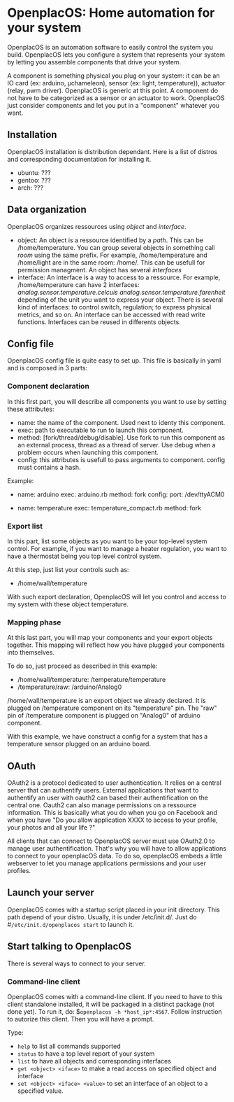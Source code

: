 # OpenplacOS: Home automation for your system #

OpenplacOS is an automation software to easily control the system you build. OpenplacOS lets you configure a system that represents your system by letting you assemble components that drive your system.

A component is something physical you plug on your system: it can be an IO card (ex: arduino, µchameleon), sensor (ex: light, temperature)), actuator (relay, pwm driver). OpenplacOS is generic at this point. A component do not have to be categorized as a sensor or an actuator to work. OpenplacOS just consider components and let you put in a "component" whatever you want. 

## Installation ##

OpenplacOS installation is distribution dependant. Here is a list of distros and corresponding documentation for installing it. 

* ubuntu: ???
* gentoo: ???
* arch: ???

## Data organization ##

OpenplacOS organizes ressources using *object* and *interface*. 
* object: An object is a ressource identified by a *path*. This can be /home/temperature. You can group several objects in something call *room* using the same prefix. For example, /home/temperature and /home/light are in the same room: /home/. This can be usefull for permission managment. An object has several *interfaces*
* interface: An interface is a way to access to a ressource. For example, /home/temperature can have 2 interfaces: *analog.sensor.temperature.celcuis* *analog.sensor.temperature.farenheit* depending of the unit you want to express your object. There is several kind of interfaces: to control switch, regulation; to express physical metrics, and so on. An interface can be accessed with read write functions. Interfaces can be reused in differents objects.


## Config file ##

OpenplacOS config file is quite easy to set up. This file is basically in yaml and is composed in 3 parts:

### Component declaration ###
In this first part, you will describe all components you want to use by setting these attributes: 

* name: the name of the component. Used next to identy this component.
* exec: path to executable to run to launch this component.
* method: [fork/thread/debug/disable]. Use fork to run this component as an external process, thread as a thread of server. Use debug when a problem occurs when launching this component. 
* config: this attributes is usefull to pass arguments to component. config must contains a hash.

Example:
- name: arduino
  exec: arduino.rb
  method: fork
  config:
    port: /dev/ttyACM0

- name: temperature
  exec: temperature_compact.rb
  method: fork


### Export list ###
In this part, list some objects as you want to be your top-level system control. For example, if you want to manage a heater regulation, you want to have a thermostat being you top level control system.

At this step, just list your controls such as:
- /home/wall/temperature

With such export declaration, OpenplacOS will let you control and access to my system with these object temperature.

### Mapping phase ###
At this last part, you will map your components and your export objects together. This mapping will reflect how you have plugged your components into themselves.

To do so, just proceed as described in this example:
- /home/wall/temperature: /temperature/temperature
- /temperature/raw: /arduino/Analog0

/home/wall/temperature is an export object we already declared. It is plugged on /temperature component on its "temperature" pin. The "raw" pin of /temperature component is plugged on "Analog0" of arduino component.

With this example, we have construct a config for a system that has a temperature sensor plugged on an arduino board.

## OAuth ##

OAuth2 is a protocol dedicated to user authentication. It relies on a central server that can authentify users. External applications that want to authentify an user with oauth2 can based their authentification on the central one. Oauth2 can also manage permissions on a ressource information. This is basically what you do when you go on Facebook and when you have "Do you allow application XXXX to access to your profile, your photos and all your life ?"

All clients that can connect to OpenplacOS server must use OAuth2.0 to manage user authentification. That's why you will have to allow applications to connect to your openplacOS data. To do so, openplacOS embeds a little webserver to let you manage applications permissions and your user profiles. 

## Launch your server ##

OpenplacOS comes with a startup script placed in your init directory. This path depend of your distro. Usually, it is under /etc/init.d/. Just do #`/etc/init.d/openplacos start` to launch it.

## Start talking to OpenplacOS ##

There is several ways to connect to your server.

### Command-line client ###

OpenplacOS comes with a command-line client. If you need to have to this client standalone installed, it will be packaged in a distinct package (not done yet). To run it, do: $`openplacos -h *host_ip*:4567`. Follow instruction to autorize this client. Then you will have a prompt. 

Type:
* `help` to list all commands supported
* `status` to have a top level report of your system
* `list` to have all objects and corresponding interfaces
* `get <object> <iface>` to make a read access on specified object and interface
* `set <object> <iface> <value>` to set an interface of an object to a specified value.